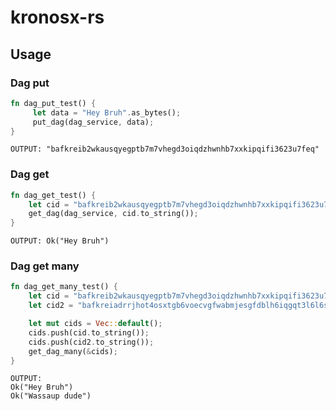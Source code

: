 # kronosx-rs


## Usage

### Dag put
```rust
fn dag_put_test() {
     let data = "Hey Bruh".as_bytes();
     put_dag(dag_service, data);
}
````
````
OUTPUT: "bafkreib2wkausqyegptb7m7vhegd3oiqdzhwnhb7xxkipqifi3623u7feq"
````
### Dag get
```rust
fn dag_get_test() {
    let cid = "bafkreib2wkausqyegptb7m7vhegd3oiqdzhwnhb7xxkipqifi3623u7feq";
    get_dag(dag_service, cid.to_string());
}
````

````
OUTPUT: Ok("Hey Bruh")
````
### Dag get many
```rust
fn dag_get_many_test() {
    let cid = "bafkreib2wkausqyegptb7m7vhegd3oiqdzhwnhb7xxkipqifi3623u7feq";
    let cid2 = "bafkreiadrrjhot4osxtgb6voecvgfwabmjesgfdblh6iqgqt3l6l6soz4y";

    let mut cids = Vec::default();
    cids.push(cid.to_string());
    cids.push(cid2.to_string());
    get_dag_many(&cids);
}
````
````
OUTPUT: 
Ok("Hey Bruh")
Ok("Wassaup dude")
````
